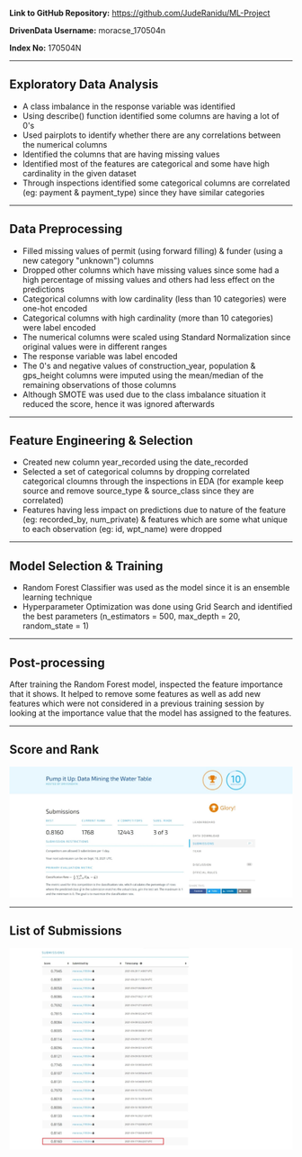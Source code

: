 **Link to GitHub Repository:**   https://github.com/JudeRanidu/ML-Project

**DrivenData Username:**   moracse_170504n

**Index No:**   170504N

---

## Exploratory Data Analysis

- A class imbalance in the response variable was identified
- Using describe() function identified some columns are having a lot of 0's
- Used pairplots to identify whether there are any correlations between the numerical columns
- Identified the columns that are having missing values
- Identified most of the features are categorical  and some have high cardinality in the given dataset
- Through inspections identified some categorical columns are correlated (eg: payment & payment_type) since they have similar categories

---

## Data Preprocessing

- Filled missing values of permit (using forward filling) & funder (using a new category "unknown") columns
- Dropped other columns which have missing values since some had a high percentage of missing values and others had less effect on the predictions
- Categorical columns with low cardinality (less than 10 categories) were one-hot encoded
- Categorical columns with high cardinality (more than 10 categories) were label encoded
- The numerical columns were scaled using Standard Normalization since original values were in different ranges
- The response variable was label encoded
- The 0's and negative values of construction_year, population & gps_height columns were imputed using the mean/median of the remaining observations of those columns
- Although SMOTE was used due to the class imbalance situation it reduced the score, hence it was ignored afterwards

---

## Feature Engineering & Selection

- Created new column year_recorded using the date_recorded
- Selected a set of categorical columns by dropping correlated categorical cloumns through the inspections in EDA (for example keep source and remove source_type & source_class since they are correlated)
- Features having less impact on predictions due to nature of the feature (eg: recorded_by, num_private) & features which are some what unique to each observation (eg: id, wpt_name) were dropped

---

## Model Selection & Training

- Random Forest Classifier was used as the model since it is an ensemble learning technique
- Hyperparameter Optimization was done using Grid Search and identified the best parameters (n_estimators = 500, max_depth = 20, random_state = 1)

---

## Post-processing

After training the Random Forest model, inspected the feature importance that it shows. It helped to remove some features as well as add new features which were not considered in a previous training session by looking at the importance value that the model has assigned to the features.

---

## Score and Rank

![Alt text](https://github.com/JudeRanidu/ML-Project/blob/main/Proof/score%20%26%20rank.jpeg)

---

## List of Submissions

![Alt text](https://github.com/JudeRanidu/ML-Project/blob/main/Proof/submission%20list.jpeg)
